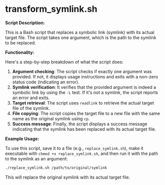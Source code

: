 # transform_symlink.sh

**Script Description:**

This is a Bash script that replaces a symbolic link (symlink) with its actual target file. The script takes one argument, which is the path to the symlink to be replaced.

**Functionality:**

Here's a step-by-step breakdown of what the script does:

1. **Argument checking**: The script checks if exactly one argument was provided. If not, it displays usage instructions and exits with a non-zero status code (indicating an error).
2. **Symlink verification**: It verifies that the provided argument is indeed a symbolic link by using the `-L` test. If it's not a symlink, the script reports an error and exits.
3. **Target retrieval**: The script uses `readlink` to retrieve the actual target file of the symlink.
4. **File copying**: The script copies the target file to a new file with the same name as the original symlink using `cp`.
5. **Success message**: Finally, the script displays a success message indicating that the symlink has been replaced with its actual target file.

**Example Usage:**

To use this script, save it to a file (e.g., `replace_symlink.sh`), make it executable with `chmod +x replace_symlink.sh`, and then run it with the path to the symlink as an argument:
```bash
./replace_symlink.sh /path/to/original/symlink
```
This will replace the original symlink with its actual target file.